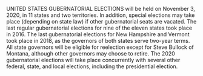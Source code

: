 UNITED STATES GUBERNATORIAL ELECTIONS will be held on November 3, 2020, in 11 states and two territories. In addition, special elections may take place (depending on state law) if other gubernatorial seats are vacated. The last regular gubernatorial elections for nine of the eleven states took place in 2016. The last gubernatorial elections for New Hampshire and Vermont took place in 2018, as the governors of both states serve two-year terms. All state governors will be eligible for reelection except for Steve Bullock of Montana, although other governors may choose to retire. The 2020 gubernatorial elections will take place concurrently with several other federal, state, and local elections, including the presidential election.
